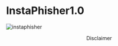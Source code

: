 # InstaPhisher1.0
![instaphisher](https://user-images.githubusercontent.com/69074572/152228501-308b9d84-6c53-45ae-9a13-d950b3e8b9ca.png)
<p align="center" dir="auto">Disclaimer</p>

